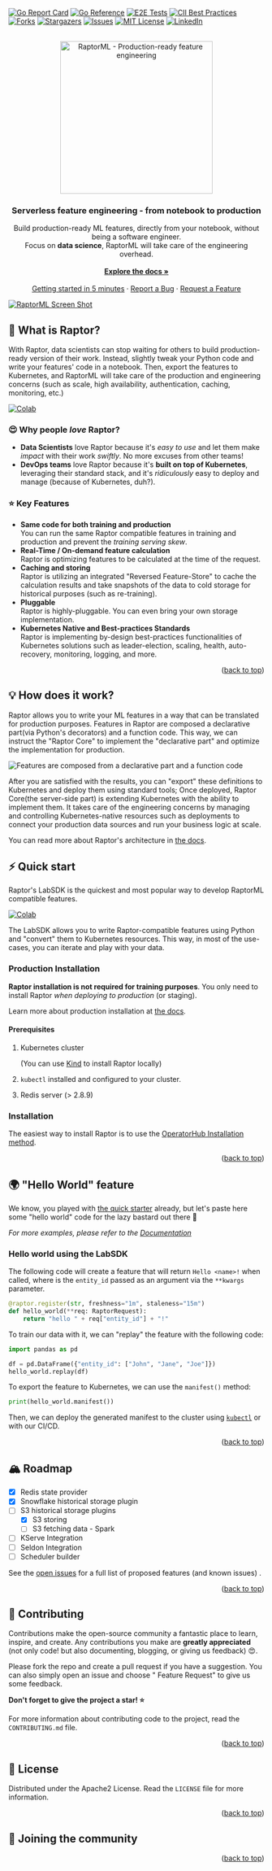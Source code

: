 <div id="top"></div>

[![Go Report Card][go-report-card-shield]][go-report-card-url]
[![Go Reference][godoc-shield]][godoc-url]
[![E2E Tests][e2e-tests-shield]][e2e-tests-url]
[![CII Best Practices][best-practices-shield]][best-practices-url]
[![Forks][forks-shield]][forks-url]
[![Stargazers][stars-shield]][stars-url]
[![Issues][issues-shield]][issues-url]
[![MIT License][license-shield]][license-url]
[![LinkedIn][linkedin-shield]][linkedin-url]
<!-- [![Contributors][contributors-shield]][contributors-url] -->

<br />
<div align="center">
  <a href="https://github.com/raptor-ml/raptor">
    <img src=".github/logo.svg" alt="RaptorML - Production-ready feature engineering" width="300">
  </a>

<h3 align="center">Serverless feature engineering - from notebook to production</h3>

  <p align="center">
    Build production-ready ML features, directly from your notebook, without being a software engineer. <br />
    Focus on <strong>data science</strong>, RaptorML will take care of the engineering overhead.
    <br />
    <br />
    <a href="https://raptor.ml"><strong>Explore the docs »</strong></a>
    <br />
    <br />
    <a href="https://colab.research.google.com/github/raptor-ml/docs/blob/master/docs/guides/getting-started-with-labsdk.ipynb">Getting started in 5 minutes</a>
    ·
    <a href="https://github.com/raptor-ml/raptor/issues">Report a Bug</a>
    ·
    <a href="https://github.com/raptor-ml/raptor/issues">Request a Feature</a>
  </p>
</div>

[![RaptorML Screen Shot][product-screenshot]][docs-url]

## 🧐 What is Raptor?

With Raptor, data scientists can stop waiting for others to build production-ready version of their work. Instead,
slightly
tweak your Python code and write your features' code in a notebook. Then, export the features to Kubernetes, and
RaptorML will take care of the production and engineering concerns (such as scale, high availability, authentication,
caching, monitoring, etc.)

[![Colab][colab-button]][colab-url]

### 😍 Why people *love* Raptor?

* **Data Scientists** love Raptor because it's _easy to use_ and let them make _impact_ with their work _swiftly_.
  No more excuses from other teams!
* **DevOps teams** love Raptor because it's **built on top of Kubernetes**, leveraging their standard stack, and it's
  *ridiculously* easy to deploy and manage (because of Kubernetes, duh?).

### ⭐️ Key Features

* **Same code for both training and production**<br/>
  You can run the same Raptor compatible features in training and production and prevent the *training serving skew*.
* **Real-Time / On-demand feature calculation**<br/>
  Raptor is optimizing features to be calculated at the time of the request.
* **Caching and storing**<br/>
  Raptor is utilizing an integrated "Reversed Feature-Store" to cache the calculation results and take snapshots of the
  data to cold storage for historical purposes (such as re-training).
* **Pluggable**<br/>
  Raptor is highly-pluggable. You can even bring your own storage implementation.
* **Kubernetes Native and Best-practices Standards**<br/>
  Raptor is implementing by-design best-practices functionalities of Kubernetes solutions such as leader-election,
  scaling, health, auto-recovery, monitoring, logging, and more.

<p align="right">(<a href="#top">back to top</a>)</p>

## 💡 How does it work?

Raptor allows you to write your ML features in a way that can be translated for production purposes.
Features in Raptor are composed a declarative part(via Python's decorators) and a function code. This way, we can
instruct the "Raptor Core" to implement the "declarative part" and optimize the implementation for production.

![Features are composed from a declarative part and a function code][feature-py-def]

After you are satisfied with the results, you can "export" these definitions to Kubernetes and deploy them using
standard tools; Once deployed, Raptor Core(the server-side part) is extending Kubernetes with the ability to
implement them. It takes care of the engineering concerns by managing and controlling Kubernetes-native resources such
as deployments to connect your production data sources and run your business logic at scale.

You can read more about Raptor's architecture in [the docs][docs-url].

## ⚡️ Quick start

Raptor's LabSDK is the quickest and most popular way to develop RaptorML compatible features.

[![Colab][colab-button]][colab-url]

The LabSDK allows you to write Raptor-compatible features using Python and "convert" them to Kubernetes resources.
This way, in most of the use-cases, you can iterate and play with your data.

### Production Installation

**Raptor installation is not required for training purposes**.
You only need to install Raptor *when deploying to production* (or staging).

Learn more about production installation at [the docs][docs-url].

#### Prerequisites

1. Kubernetes cluster

   (You can use [Kind](https://kind.sigs.k8s.io/) to install Raptor locally)
2. `kubectl` installed and configured to your cluster.
3. Redis server (> 2.8.9)

### Installation

The easiest way to install Raptor is to use
the [OperatorHub Installation method](https://operatorhub.io/operator/raptor).

<p align="right">(<a href="#top">back to top</a>)</p>

## 🌍 "Hello World" feature

We know, you played with [the quick starter][colab-url] already, but let's paste here some "hello world" code
for the lazy bastard out there 👹

_For more examples, please refer to the [Documentation][docs-url]_

### Hello world using the LabSDK

The following code will create a feature that will return `Hello <name>!` when called, where <name> is the `entity_id`
passed as an argument via the `**kwargs` parameter.

```python
@raptor.register(str, freshness="1m", staleness="15m")
def hello_world(**req: RaptorRequest):
    return "hello " + req["entity_id"] + "!"
```

To train our data with it, we can "replay" the feature with the following code:

```python
import pandas as pd

df = pd.DataFrame({"entity_id": ["John", "Jane", "Joe"]})
hello_world.replay(df)
```

To export the feature to Kubernetes, we can use the `manifest()` method:

```python
print(hello_world.manifest())
```

Then, we can deploy the generated manifest to the cluster
using [`kubectl`](https://kubernetes.io/docs/reference/kubectl/) or with our CI/CD.

<p align="right">(<a href="#top">back to top</a>)</p>



<!-- ROADMAP -->

## 🏔 Roadmap

- [x] Redis state provider
- [x] Snowflake historical storage plugin
- [ ] S3 historical storage plugins
    - [x] S3 storing
    - [ ] S3 fetching data - Spark
- [ ] KServe Integration
- [ ] Seldon Integration
- [ ] Scheduler builder

See the [open issues](https://github.com/raptor-ml/raptor/issues) for a full list of proposed features (and known
issues)
.

<p align="right">(<a href="#top">back to top</a>)</p>



<!-- CONTRIBUTING -->

## 👷‍ Contributing

Contributions make the open-source community a fantastic place to learn, inspire, and create. Any contributions you make
are **greatly appreciated** (not only code! but also documenting, blogging, or giving us feedback) 😍.

Please fork the repo and create a pull request if you have a suggestion. You can also simply open an issue and choose "
Feature Request" to give us some feedback.

**Don't forget to give the project a star! ⭐️**

For more information about contributing code to the project, read the `CONTRIBUTING.md` file.

<p align="right">(<a href="#top">back to top</a>)</p>



<!-- LICENSE -->

## 📃 License

Distributed under the Apache2 License. Read the `LICENSE` file for more information.

<p align="right">(<a href="#top">back to top</a>)</p>

## 👫 Joining the community

<p align="right">(<a href="#top">back to top</a>)</p>

[godoc-shield]: https://pkg.go.dev/badge/github.com/raptor-ml/raptor.svg
[godoc-url]: https://pkg.go.dev/github.com/raptor-ml/raptor

[contributors-shield]: https://img.shields.io/github/contributors/raptor-ml/raptor.svg?style=flat
[contributors-url]: https://github.com/raptor-ml/raptor/graphs/contributors

[forks-shield]: https://img.shields.io/github/forks/raptor-ml/raptor.svg?style=flat
[forks-url]: https://github.com/raptor-ml/raptor/network/members

[stars-shield]: https://img.shields.io/github/stars/raptor-ml/raptor.svg?style=flat
[stars-url]: https://github.com/raptor-ml/raptor/stargazers

[issues-shield]: https://img.shields.io/github/issues/raptor-ml/raptor.svg?style=flat
[issues-url]: https://github.com/raptor-ml/raptor/issues

[e2e-tests-shield]: https://img.shields.io/github/workflow/status/raptor-ml/raptor/Integration%20Tests?label=Tests
[e2e-tests-url]: https://github.com/raptor-ml/raptor/actions/workflows/test-e2e.yml

[license-shield]: https://img.shields.io/github/license/raptor-ml/raptor.svg?style=flat
[license-url]: https://github.com/raptor-ml/raptor/blob/master/LICENSE.txt

[linkedin-shield]: https://img.shields.io/badge/-LinkedIn-black.svg?style=flat&logo=linkedin&colorB=555
[linkedin-url]: https://linkedin.com/company/raptor-ml

[go-report-card-shield]: https://goreportcard.com/badge/github.com/raptor-ml/raptor
[go-report-card-url]: https://goreportcard.com/report/github.com/raptor-ml/raptor

[best-practices-shield]: https://bestpractices.coreinfrastructure.org/projects/6406/badge
[best-practices-url]: https://bestpractices.coreinfrastructure.org/projects/6406

[colab-button]: https://img.shields.io/badge/-Getting%20started%20with%20Colab-blue?style=for-the-badge&logo=googlecolab
[colab-url]: https://colab.research.google.com/github/raptor-ml/docs/blob/master/docs/guides/getting-started-with-labsdk.ipynb

[docs-url]: https://raptor.ml/

[product-screenshot]: .github/demo.svg

[feature-py-def]: .github/feature-py-def.png